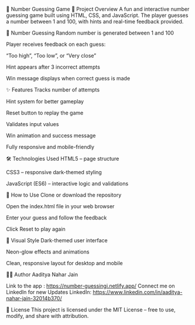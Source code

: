 
🎯 Number Guessing Game
📌 Project Overview
A fun and interactive number guessing game built using HTML, CSS, and JavaScript. The player guesses a number between 1 and 100, with hints and real-time feedback provided.

🔢 Number Guessing
Random number is generated between 1 and 100

Player receives feedback on each guess:

“Too high”, “Too low”, or “Very close”

Hint appears after 3 incorrect attempts

Win message displays when correct guess is made

✨ Features
Tracks number of attempts

Hint system for better gameplay

Reset button to replay the game

Validates input values

Win animation and success message

Fully responsive and mobile-friendly

🛠️ Technologies Used
HTML5 – page structure

CSS3 – responsive dark-themed styling

JavaScript (ES6) – interactive logic and validations

🚀 How to Use
Clone or download the repository

Open the index.html file in your web browser

Enter your guess and follow the feedback

Click Reset to play again

🎨 Visual Style
Dark-themed user interface

Neon-glow effects and animations

Clean, responsive layout for desktop and mobile

👨‍💻 Author
Aaditya Nahar Jain

Link to the app : https://number-guessingi.netlify.app/
Connect me on LinkedIn for new Updates 
LinkedIn: https://www.linkedin.com/in/aaditya-nahar-jain-32014b370/




📄 License
This project is licensed under the MIT License – free to use, modify, and share with attribution.
